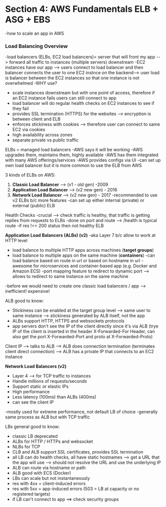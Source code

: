 # Section 4: AWS Fundamentals ELB + ASG + EBS
-how to scale an app in AWS

### Load Balancing Overview 
-load balancers (ELBs, EC2 load balancers)= server that will front my app --> forward all traffic to instances (multiple servers) downstream
-EC2 instances have our app --> users connect to load balancer and then balancer connects the user to one EC2 instnce on the backend--> user load is balancer between the EC2 instances so that one instance is not overwhelmed 
-WHY use? 
* scale instances downstream but with one point of access, therefore if an EC2 instance fails users can still connect to app 
* load balancer will do regular health checks on EC2 instances to see if they fail
* provides SSL termination (HTTPS) for the websites --> encryption is between client and ELB 
* enforces stickiness with cookies --> therefore user can connect to same EC2 via cookies 
* high availability across zones 
* separate private vs public traffic

ELBs = managed load balancers
-AWS says it will be working 
-AWS upgrades them, maintains them, highly available 
-AWS has them integrated with many AWS offerings/services
-AWS provides configs via UI 
-can set up own load balancer but it is more common to use the ELB from AWS

3 kinds of ELBs on AWS: 
1. **Classic Load Balancer** --> (v1 - old gen) -2009 
1. **Application Load Balancer** --> (v2 new gen) - 2016 
1. **Network Load Balancer** --> (v2 new gen) - 2017
-recommended to use v2 ELBs b/c more features 
-can set up either internal (private) or external (public) ELB

Health Checks
-crucial --> check traffic is healthy, that traffic is getting replies from requests to ELBs
-done on port and route --> /health is typical route
-if res !== 200 status then not healthy ELB 

**Application Load Balancers (ALBs) (v2)**
-aka Layer 7 b/c allow to work at HTTP level 
- load balance to multiple HTTP apps across machines (**target groups**)
- load balance to multiple apps on the same machine (**containers**)
-can load balance based on route in url or based on hostname in url 
-awesome for microservices and container-based app (e.g. Docker and Amazon ECS)
-port mapping feature to redirect to dynamic port --> allows to redirect to same instance on the same machine

-before we would need to create one classic load balancers / app --> inefficient! expensive!

ALB good to know: 
* Stickiness can be enabled at the target group level --> same user to same instance --> stickiness generated by ALB itself, not the app
* ALBs support HTTP, HTTPS and websockets protocols 
* app servers don't see the IP of the client directly since it's via ALB (trye IP of the client is inserted in the header X-Forwarded-For Header, can also get the port X-Forwarded-Port and proto at X-Forwarded-Proto)

Client IP --> talks to ALB --> ALB does connection termination (terminates client direct connection) --> ALB has a private IP that connects to an EC2 instance

**Network Load Balancers (v2)**
- Layer 4 --> for TCP traffic to instances
- Handle millions of requests/seconds
- Support static or elastic IPs
- High performance 
- Less latency (100ms) than ALBs (400ms)
- can see the client IP

-mostly used for extreme performance, not default LB of choice 
-generally same process as ALB but with TCP traffic 

LBs general good to know: 
* classic LB deprecated 
* ALBs for HTTP / HTTPs and websocket
* NLBs for TCP 
* CLB and ALB support SSL certificates, provides SSL termination 
* all LB can do health checks, all have static hostnames --> get a URL that the app will use --> should not resolve the URL and use the underlying IP 
* ALB can route via hostname or path 
* ALB good with ECS (Docker)
* LBs can scale but not instantaneously 
* res with 4xx = client-induced errors
* res with 5xx = app-induced errors (503 = LB at capacity or no registered targets)
* if LB can't connect to app ==> check security groups 
